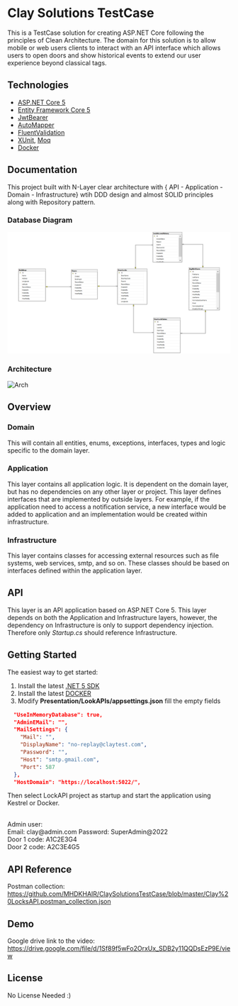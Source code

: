 
# Clay Solutions TestCase

This is a TestCase solution for creating ASP.NET Core following the principles of Clean Architecture.
The domain for this solution is to allow mobile or web users clients to interact with an API interface which allows users to open doors and show historical events to extend
our user experience beyond classical tags.

## Technologies

* [ASP.NET Core 5](https://docs.microsoft.com/en-us/aspnet/core/introduction-to-aspnet-core?view=aspnetcore-5.0)
* [Entity Framework Core 5](https://docs.microsoft.com/en-us/ef/core/)
* [JwtBearer](https://docs.microsoft.com/en-us/dotnet/api/microsoft.aspnetcore.authentication.jwtbearer?view=aspnetcore-5.0)
* [AutoMapper](https://automapper.org/)
* [FluentValidation](https://fluentvalidation.net/)
* [XUnit](https://nunit.org/), [Moq](https://github.com/moq)
* [Docker](https://www.docker.com/)

## Documentation

This project built with N-Layer clear architecture with { API - Application - Domain - Infrastructure} wtih DDD design and almost SOLID principles along with Repository pattern.

### Database Diagram

![DB](https://github.com/MHDKHAIR/ClaySolutionsTestCase/blob/master/Database%20Diagram.png)

### Architecture

![Arch](https://user-images.githubusercontent.com/58634897/146997101-03a8e076-aa02-486b-80b2-13a88dea2ffa.png)

## Overview

### Domain

This will contain all entities, enums, exceptions, interfaces, types and logic specific to the domain layer.

### Application

This layer contains all application logic. It is dependent on the domain layer, but has no dependencies on any other layer or project. This layer defines interfaces that are implemented by outside layers. For example, if the application need to access a notification service, a new interface would be added to application and an implementation would be created within infrastructure.

### Infrastructure

This layer contains classes for accessing external resources such as file systems, web services, smtp, and so on. These classes should be based on interfaces defined within the application layer.

## API

This layer is an API application based on ASP.NET Core 5. This layer depends on both the Application and Infrastructure layers, however, the dependency on Infrastructure is only to support dependency injection. Therefore only *Startup.cs* should reference Infrastructure.

## Getting Started

The easiest way to get started:

1. Install the latest [.NET 5 SDK](https://dotnet.microsoft.com/download/dotnet/5.0)
2. Install the latest [DOCKER](https://www.docker.com/get-started)
3. Modify **Presentation/LookAPIs/appsettings.json** fill the empty fields
```json
  "UseInMemoryDatabase": true,
  "AdminEMail": "",
  "MailSettings": {
    "Mail": "",
    "DisplayName": "no-replay@claytest.com",
    "Password": "",
    "Host": "smtp.gmail.com",
    "Port": 587
  },
  "HostDomain": "https://localhost:5022/",
```

Then select LockAPI project as startup and start the application using Kestrel or Docker.

</br>
Admin user:
</br>
Email: clay@admin.com
Password: SuperAdmin@2022
</br>
Door 1 code: A1C2E3G4
</br>
Door 2 code: A2C3E4G5

## API Reference
Postman collection:
https://github.com/MHDKHAIR/ClaySolutionsTestCase/blob/master/Clay%20LocksAPI.postman_collection.json

## Demo

Google drive link to the video: https://drive.google.com/file/d/1Sf89f5wFo2OrxUx_SDB2y11QQDsEzP9E/view

## License

No License Needed :)
